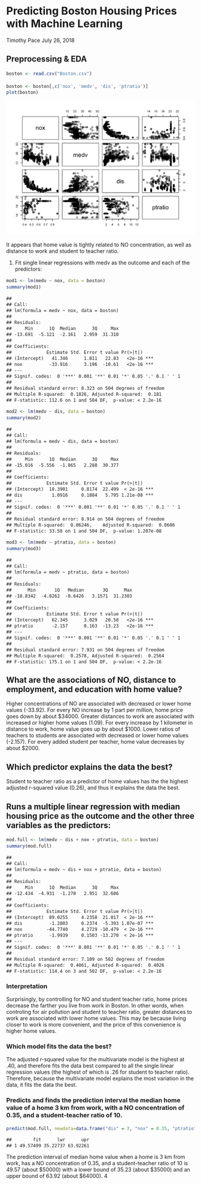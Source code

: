 Predicting Boston Housing Prices with Machine Learning
================
Timothy Pace
July 26, 2018

Preprocessing & EDA
-------------------

``` r
boston <- read.csv("Boston.csv")

boston <- boston[,c('nox', 'medv', 'dis', 'ptratio')]
plot(boston)
```

![](boston-housing-ml_files/figure-markdown_github/unnamed-chunk-1-1.png)

It appears that home value is tightly related to NO concentration, as well as distance to work and student to teacher ratio.

1.  Fit single linear regressions with medv as the outcome and each of the predictors:

``` r
mod1 <- lm(medv ~ nox, data = boston)
summary(mod1)
```

    ## 
    ## Call:
    ## lm(formula = medv ~ nox, data = boston)
    ## 
    ## Residuals:
    ##     Min      1Q  Median      3Q     Max 
    ## -13.691  -5.121  -2.161   2.959  31.310 
    ## 
    ## Coefficients:
    ##             Estimate Std. Error t value Pr(>|t|)    
    ## (Intercept)   41.346      1.811   22.83   <2e-16 ***
    ## nox          -33.916      3.196  -10.61   <2e-16 ***
    ## ---
    ## Signif. codes:  0 '***' 0.001 '**' 0.01 '*' 0.05 '.' 0.1 ' ' 1
    ## 
    ## Residual standard error: 8.323 on 504 degrees of freedom
    ## Multiple R-squared:  0.1826, Adjusted R-squared:  0.181 
    ## F-statistic: 112.6 on 1 and 504 DF,  p-value: < 2.2e-16

``` r
mod2 <- lm(medv ~ dis, data = boston)
summary(mod2)
```

    ## 
    ## Call:
    ## lm(formula = medv ~ dis, data = boston)
    ## 
    ## Residuals:
    ##     Min      1Q  Median      3Q     Max 
    ## -15.016  -5.556  -1.865   2.288  30.377 
    ## 
    ## Coefficients:
    ##             Estimate Std. Error t value Pr(>|t|)    
    ## (Intercept)  18.3901     0.8174  22.499  < 2e-16 ***
    ## dis           1.0916     0.1884   5.795 1.21e-08 ***
    ## ---
    ## Signif. codes:  0 '***' 0.001 '**' 0.01 '*' 0.05 '.' 0.1 ' ' 1
    ## 
    ## Residual standard error: 8.914 on 504 degrees of freedom
    ## Multiple R-squared:  0.06246,    Adjusted R-squared:  0.0606 
    ## F-statistic: 33.58 on 1 and 504 DF,  p-value: 1.207e-08

``` r
mod3 <- lm(medv ~ ptratio, data = boston)
summary(mod3)
```

    ## 
    ## Call:
    ## lm(formula = medv ~ ptratio, data = boston)
    ## 
    ## Residuals:
    ##      Min       1Q   Median       3Q      Max 
    ## -18.8342  -4.8262  -0.6426   3.1571  31.2303 
    ## 
    ## Coefficients:
    ##             Estimate Std. Error t value Pr(>|t|)    
    ## (Intercept)   62.345      3.029   20.58   <2e-16 ***
    ## ptratio       -2.157      0.163  -13.23   <2e-16 ***
    ## ---
    ## Signif. codes:  0 '***' 0.001 '**' 0.01 '*' 0.05 '.' 0.1 ' ' 1
    ## 
    ## Residual standard error: 7.931 on 504 degrees of freedom
    ## Multiple R-squared:  0.2578, Adjusted R-squared:  0.2564 
    ## F-statistic: 175.1 on 1 and 504 DF,  p-value: < 2.2e-16

What are the associations of NO, distance to employment, and education with home value?
---------------------------------------------------------------------------------------

Higher concentrations of NO are associated with decreased or lower home values (-33.92). For every NO increase by 1 part per million, home price goes down by about $34000. Greater distances to work are associated with increased or higher home values (1.09). For every increase by 1 kilometer in distance to work, home value goes up by about $1000. Lower ratios of teachers to students are associated with decreased or lower home values (-2.157). For every added student per teacher, home value decreases by about $2000.

Which predictor explains the data the best?
-------------------------------------------

Student to teacher ratio as a predictor of home values has the the highest adjusted r-squared value (0.26), and thus it explains the data the best.

Runs a multiple linear regression with median housing price as the outcome and the other three variables as the predictors:
---------------------------------------------------------------------------------------------------------------------------

``` r
mod.full <- lm(medv ~ dis + nox + ptratio, data = boston)
summary(mod.full)
```

    ## 
    ## Call:
    ## lm(formula = medv ~ dis + nox + ptratio, data = boston)
    ## 
    ## Residuals:
    ##     Min      1Q  Median      3Q     Max 
    ## -12.434  -4.931  -1.270   2.951  32.606 
    ## 
    ## Coefficients:
    ##             Estimate Std. Error t value Pr(>|t|)    
    ## (Intercept)  89.0255     4.2358  21.017  < 2e-16 ***
    ## dis          -1.2803     0.2374  -5.393 1.07e-07 ***
    ## nox         -44.7740     4.2729 -10.479  < 2e-16 ***
    ## ptratio      -1.9939     0.1503 -13.270  < 2e-16 ***
    ## ---
    ## Signif. codes:  0 '***' 0.001 '**' 0.01 '*' 0.05 '.' 0.1 ' ' 1
    ## 
    ## Residual standard error: 7.109 on 502 degrees of freedom
    ## Multiple R-squared:  0.4061, Adjusted R-squared:  0.4026 
    ## F-statistic: 114.4 on 3 and 502 DF,  p-value: < 2.2e-16

### Interpretation

Surprisingly, by controlling for NO and student teacher ratio, home prices decrease the farther you live from work in Boston. In other words, when controling for air pollution and student to teacher ratio, greater distances to work are associated with lower home values. This may be because living closer to work is more convenient, and the price of this convenience is higher home values.

### Which model fits the data the best?

The adjusted r-squared value for the multivariate model is the highest at .40, and therefore fits the data best compared to all the single linear regression values (the highest of which is .26 for student to teacher ratio). Therefore, because the multivariate model explains the most variation in the data, it fits the data the best.

### Predicts and finds the prediction interval the median home value of a home 3 km from work, with a NO concentration of 0.35, and a student-teacher ratio of 10.

``` r
predict(mod.full, newdata=data.frame("dis" = 3, "nox" = 0.35, "ptratio" = 10), interval="prediction")
```

    ##        fit      lwr      upr
    ## 1 49.57499 35.22737 63.92261

The prediction interval of median home value when a home is 3 km from work, has a NO concentration of 0.35, and a student-teacher ratio of 10 is 49.57 (about $50000) with a lower bound of 35.23 (about $35000) and an upper bound of 63.92 (about $64000). 4
